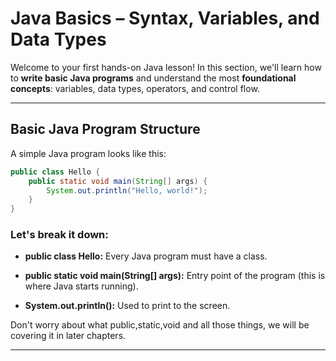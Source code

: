 # Java Basics – Syntax, Variables, and Data Types

Welcome to your first hands-on Java lesson! In this section, we'll learn how to **write basic Java programs** and understand the most **foundational concepts**: variables, data types, operators, and control flow.

---

## Basic Java Program Structure

A simple Java program looks like this:

```java
public class Hello {
    public static void main(String[] args) {
        System.out.println("Hello, world!");
    }
}
```
### Let's break it down:
- **public class Hello:** Every Java program must have a class.

- **public static void main(String[] args):** Entry point of the program (this is where Java starts running).

- **System.out.println():** Used to print to the screen.
  
Don't worry about what public,static,void and all those things, we will be covering it in later chapters.

---
